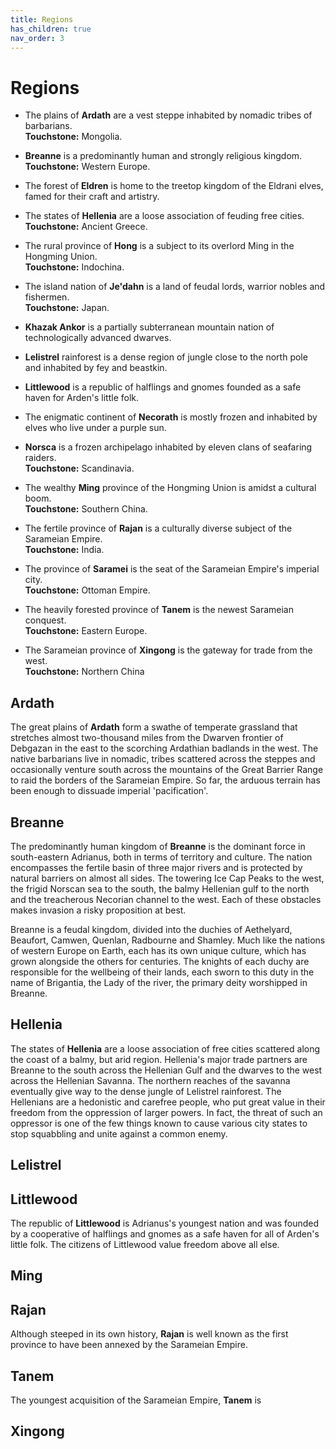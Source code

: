 ```yaml
---
title: Regions
has_children: true
nav_order: 3
---
```


# Regions

* The plains of **Ardath** are a vest steppe inhabited by nomadic tribes of barbarians.<br>**Touchstone:** Mongolia.

* **Breanne** is a predominantly human and strongly religious kingdom.<br>**Touchstone:** Western Europe.

* The forest of **Eldren** is home to the treetop kingdom of the Eldrani elves, famed for their craft and artistry.

* The states of **Hellenia** are a loose association of feuding free cities.<br>**Touchstone:** Ancient Greece.

* The rural province of **Hong** is a subject to its overlord Ming in the Hongming Union.<br>**Touchstone:** Indochina.

* The island nation of **Je'dahn** is a land of feudal lords, warrior nobles and fishermen.<br>**Touchstone:** Japan.

* **Khazak Ankor** is a partially subterranean mountain nation of technologically advanced dwarves.

* **Lelistrel** rainforest is a dense region of jungle close to the north pole and inhabited by fey and beastkin.

* **Littlewood** is a republic of halflings and gnomes founded as a safe haven for Arden's little folk.

* The enigmatic continent of **Necorath** is mostly frozen and inhabited by elves who live under a purple sun.

* **Norsca** is a frozen archipelago inhabited by eleven clans of seafaring raiders.<br>**Touchstone:** Scandinavia.

* The wealthy **Ming** province of the Hongming Union is amidst a cultural boom.<br>**Touchstone:** Southern China.

* The fertile province of **Rajan** is a culturally diverse subject of the Sarameian Empire.<br>**Touchstone:** India.

* The province of **Saramei** is the seat of the Sarameian Empire's imperial city.<br>**Touchstone:** Ottoman Empire.

* The heavily forested province of **Tanem** is the newest Sarameian conquest.<br>**Touchstone:** Eastern Europe.

* The Sarameian province of **Xingong** is the gateway for trade from the west.<br>**Touchstone:** Northern China

## Ardath
The great plains of **Ardath** form a swathe of temperate grassland that stretches almost two-thousand miles from the Dwarven frontier of Debgazan in the east to the scorching Ardathian badlands in the west. The native barbarians live in nomadic, tribes scattered across the steppes and occasionally venture south across the mountains of the Great Barrier Range to raid the borders of the Sarameian Empire. So far, the arduous terrain has been enough to dissuade imperial 'pacification'.

## Breanne
The predominantly human kingdom of **Breanne** is the dominant force in south-eastern Adrianus, both in terms of territory and culture. The nation encompasses the fertile basin of three major rivers and is protected by natural barriers on almost all sides. The towering Ice Cap Peaks to the west, the frigid Norscan sea to the south, the balmy Hellenian gulf to the north and the treacherous Necorian channel to the west. Each of these obstacles makes invasion a risky proposition at best.

Breanne is a feudal kingdom, divided into the duchies of Aethelyard, Beaufort, Camwen, Quenlan, Radbourne and Shamley. Much like the nations of western Europe on Earth, each has its own unique culture, which has grown alongside the others for centuries. The knights of each duchy are responsible for the wellbeing of their lands, each sworn to this duty in the name of Brigantia, the Lady of the river, the primary deity worshipped in Breanne.

## Hellenia
The states of **Hellenia** are a loose association of free cities scattered along the coast of a balmy, but arid region. Hellenia's major trade partners are Breanne to the south across the Hellenian Gulf and the dwarves to the west across the Hellenian Savanna. The northern reaches of the savanna eventually give way to the dense jungle of Lelistrel rainforest. The Hellenians are a hedonistic and carefree people, who put great value in their freedom from the oppression of larger powers. In fact, the threat of such an oppressor is one of the few things known to cause various city states to stop squabbling and unite against a common enemy.

## Lelistrel


## Littlewood
The republic of **Littlewood** is Adrianus's youngest nation and was founded by a cooperative of halflings and gnomes as a safe haven for all of Arden's little folk. The citizens of Littlewood value freedom above all else.

## Ming


## Rajan
Although steeped in its own history, **Rajan** is well known as the first province to have been annexed by the Sarameian Empire.

## Tanem
The youngest acquisition of the Sarameian Empire, **Tanem** is

## Xingong
